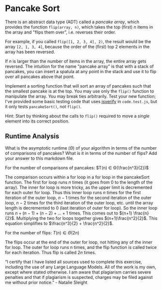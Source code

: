 # Pancake Sort

There is an abstract data type (ADT) called a *pancake array*, which provides
the function `flip(array, n)`, which takes the top (first) $n$ items in the
array and "flips them over", i.e. reverses their order.

For example, if you called `flip([1, 2, 3, 4], 2)`, the result would
be the array  `[2, 1, 3, 4]`, because the order of the (first) top 2
elements in the array has been reversed.

If $n$ is larger than the number of items in the array, the entire array gets
reversed. The intuition for the name "pancake array" is that with a stack of
pancakes, you can insert a spatula at any point in the stack and use it to flip
over all pancakes above that point.

Implement a sorting function that will sort an array of pancakes such that the
smallest pancake is at the top. You may use only the `flip()` function to
manipulate the array. You may break ties arbitrarily. Test your new function;
I've provided some basic testing code that uses
[jsverify](https://jsverify.github.io/) in `code.test.js`, but it only tests
`pancakeSort()`, not `flip()`.

Hint: Start by thinking about the calls to `flip()` required to move a *single*
element into its correct position.

## Runtime Analysis

What is the asymptotic runtime ($\Theta$) of your algorithm in terms of the
number of comparisons of pancakes? What is it in terms of the number of flips?
Add your answer to this markdown file.

For the number of comparisons of pancakes: $T(n) ∈ Θ(\frac{n^3}{2})$

The comparison occurs within a for loop in a for loop in the pancakeSort function. The first for loop runs $n$ times (it goes from 0 to the length of the array). The inner for loop is more tricky, as the upper limit is decremented for each outer for loop. Thus this inner loop runs $n$ times for the first iteration of the outer loop, $n-1$ times for the second iteration of the outer loop, $n-2$ times for the third iteration of the outer loop, etc. until the array length is decremented to 0 (last iteration of outer for loop). So the inner loop runs $n + (n-1) + (n-2) + ... + 1$ times. This comes out to $(n+1) \frac{n}{2}$. Multiplying the two for loops together gives $(n+1)\frac{n^2}{2}$. This equation simplifies to $\frac{n^3}{2} + \frac{n^2}{2}$. 

For the number of flips: $T(n) ∈ Θ(2n)$

The flips occur at the end of the outer for loop, not hitting any of the inner for loop. The outer for loop runs n times, and the flip function is called twice for each iteration. Thus flip is called $2n$ times.

“I certify that I have listed all sources used to complete this exercise, including the use of any Large Language Models. All of the work is my own, except where stated otherwise. I am aware that plagiarism carries severe penalties and that if plagiarism is suspected, charges may be filed against me without prior notice.” - Natalie Sleight
